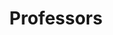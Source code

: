 ---
title: Professors
crosslinks:
- AskAcademia
- discgolf
- WorkOnline
- Teachers
- aww
- serialkillers
- college
- MaliciousCompliance
- analogygifs
- confession
- politics
- MarchForScience
- milwaukee
- Awww
- SampleSize
---